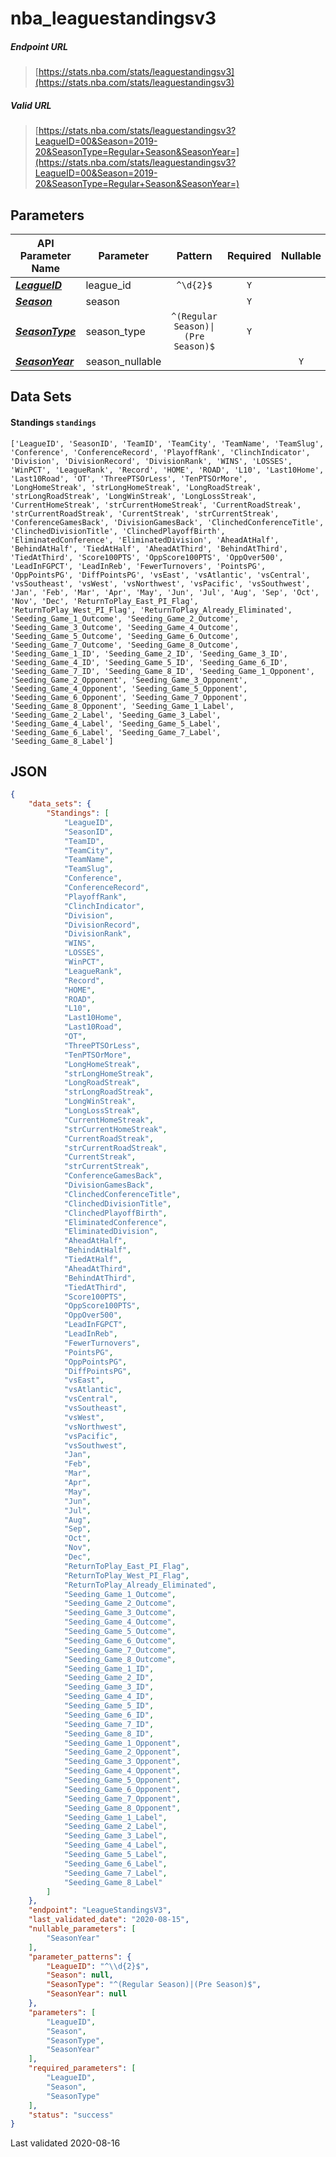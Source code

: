 # nba_leaguestandingsv3

##### Endpoint URL
>[https://stats.nba.com/stats/leaguestandingsv3](https://stats.nba.com/stats/leaguestandingsv3)

##### Valid URL
>[https://stats.nba.com/stats/leaguestandingsv3?LeagueID=00&Season=2019-20&SeasonType=Regular+Season&SeasonYear=](https://stats.nba.com/stats/leaguestandingsv3?LeagueID=00&Season=2019-20&SeasonType=Regular+Season&SeasonYear=)

## Parameters
API Parameter Name | Parameter | Pattern | Required | Nullable
------------ | ------------ | :-----------: | :---: | :---:
[_**LeagueID**_](https://hoopR.sportsdataverse.org/docs/NBA/parameters#LeagueID) | league_id | `^\d{2}$` | `Y` |  | 
[_**Season**_](https://hoopR.sportsdataverse.org/docs/NBA/parameters#Season) | season |  | `Y` |  | 
[_**SeasonType**_](https://hoopR.sportsdataverse.org/docs/NBA/parameters#SeasonType) | season_type | `^(Regular Season)\|(Pre Season)$` | `Y` |  | 
[_**SeasonYear**_](https://hoopR.sportsdataverse.org/docs/NBA/parameters#SeasonYear) | season_nullable |  |  | `Y` | 

## Data Sets
#### Standings `standings`
```text
['LeagueID', 'SeasonID', 'TeamID', 'TeamCity', 'TeamName', 'TeamSlug', 'Conference', 'ConferenceRecord', 'PlayoffRank', 'ClinchIndicator', 'Division', 'DivisionRecord', 'DivisionRank', 'WINS', 'LOSSES', 'WinPCT', 'LeagueRank', 'Record', 'HOME', 'ROAD', 'L10', 'Last10Home', 'Last10Road', 'OT', 'ThreePTSOrLess', 'TenPTSOrMore', 'LongHomeStreak', 'strLongHomeStreak', 'LongRoadStreak', 'strLongRoadStreak', 'LongWinStreak', 'LongLossStreak', 'CurrentHomeStreak', 'strCurrentHomeStreak', 'CurrentRoadStreak', 'strCurrentRoadStreak', 'CurrentStreak', 'strCurrentStreak', 'ConferenceGamesBack', 'DivisionGamesBack', 'ClinchedConferenceTitle', 'ClinchedDivisionTitle', 'ClinchedPlayoffBirth', 'EliminatedConference', 'EliminatedDivision', 'AheadAtHalf', 'BehindAtHalf', 'TiedAtHalf', 'AheadAtThird', 'BehindAtThird', 'TiedAtThird', 'Score100PTS', 'OppScore100PTS', 'OppOver500', 'LeadInFGPCT', 'LeadInReb', 'FewerTurnovers', 'PointsPG', 'OppPointsPG', 'DiffPointsPG', 'vsEast', 'vsAtlantic', 'vsCentral', 'vsSoutheast', 'vsWest', 'vsNorthwest', 'vsPacific', 'vsSouthwest', 'Jan', 'Feb', 'Mar', 'Apr', 'May', 'Jun', 'Jul', 'Aug', 'Sep', 'Oct', 'Nov', 'Dec', 'ReturnToPlay_East_PI_Flag', 'ReturnToPlay_West_PI_Flag', 'ReturnToPlay_Already_Eliminated', 'Seeding_Game_1_Outcome', 'Seeding_Game_2_Outcome', 'Seeding_Game_3_Outcome', 'Seeding_Game_4_Outcome', 'Seeding_Game_5_Outcome', 'Seeding_Game_6_Outcome', 'Seeding_Game_7_Outcome', 'Seeding_Game_8_Outcome', 'Seeding_Game_1_ID', 'Seeding_Game_2_ID', 'Seeding_Game_3_ID', 'Seeding_Game_4_ID', 'Seeding_Game_5_ID', 'Seeding_Game_6_ID', 'Seeding_Game_7_ID', 'Seeding_Game_8_ID', 'Seeding_Game_1_Opponent', 'Seeding_Game_2_Opponent', 'Seeding_Game_3_Opponent', 'Seeding_Game_4_Opponent', 'Seeding_Game_5_Opponent', 'Seeding_Game_6_Opponent', 'Seeding_Game_7_Opponent', 'Seeding_Game_8_Opponent', 'Seeding_Game_1_Label', 'Seeding_Game_2_Label', 'Seeding_Game_3_Label', 'Seeding_Game_4_Label', 'Seeding_Game_5_Label', 'Seeding_Game_6_Label', 'Seeding_Game_7_Label', 'Seeding_Game_8_Label']
```


## JSON
```json
{
    "data_sets": {
        "Standings": [
            "LeagueID",
            "SeasonID",
            "TeamID",
            "TeamCity",
            "TeamName",
            "TeamSlug",
            "Conference",
            "ConferenceRecord",
            "PlayoffRank",
            "ClinchIndicator",
            "Division",
            "DivisionRecord",
            "DivisionRank",
            "WINS",
            "LOSSES",
            "WinPCT",
            "LeagueRank",
            "Record",
            "HOME",
            "ROAD",
            "L10",
            "Last10Home",
            "Last10Road",
            "OT",
            "ThreePTSOrLess",
            "TenPTSOrMore",
            "LongHomeStreak",
            "strLongHomeStreak",
            "LongRoadStreak",
            "strLongRoadStreak",
            "LongWinStreak",
            "LongLossStreak",
            "CurrentHomeStreak",
            "strCurrentHomeStreak",
            "CurrentRoadStreak",
            "strCurrentRoadStreak",
            "CurrentStreak",
            "strCurrentStreak",
            "ConferenceGamesBack",
            "DivisionGamesBack",
            "ClinchedConferenceTitle",
            "ClinchedDivisionTitle",
            "ClinchedPlayoffBirth",
            "EliminatedConference",
            "EliminatedDivision",
            "AheadAtHalf",
            "BehindAtHalf",
            "TiedAtHalf",
            "AheadAtThird",
            "BehindAtThird",
            "TiedAtThird",
            "Score100PTS",
            "OppScore100PTS",
            "OppOver500",
            "LeadInFGPCT",
            "LeadInReb",
            "FewerTurnovers",
            "PointsPG",
            "OppPointsPG",
            "DiffPointsPG",
            "vsEast",
            "vsAtlantic",
            "vsCentral",
            "vsSoutheast",
            "vsWest",
            "vsNorthwest",
            "vsPacific",
            "vsSouthwest",
            "Jan",
            "Feb",
            "Mar",
            "Apr",
            "May",
            "Jun",
            "Jul",
            "Aug",
            "Sep",
            "Oct",
            "Nov",
            "Dec",
            "ReturnToPlay_East_PI_Flag",
            "ReturnToPlay_West_PI_Flag",
            "ReturnToPlay_Already_Eliminated",
            "Seeding_Game_1_Outcome",
            "Seeding_Game_2_Outcome",
            "Seeding_Game_3_Outcome",
            "Seeding_Game_4_Outcome",
            "Seeding_Game_5_Outcome",
            "Seeding_Game_6_Outcome",
            "Seeding_Game_7_Outcome",
            "Seeding_Game_8_Outcome",
            "Seeding_Game_1_ID",
            "Seeding_Game_2_ID",
            "Seeding_Game_3_ID",
            "Seeding_Game_4_ID",
            "Seeding_Game_5_ID",
            "Seeding_Game_6_ID",
            "Seeding_Game_7_ID",
            "Seeding_Game_8_ID",
            "Seeding_Game_1_Opponent",
            "Seeding_Game_2_Opponent",
            "Seeding_Game_3_Opponent",
            "Seeding_Game_4_Opponent",
            "Seeding_Game_5_Opponent",
            "Seeding_Game_6_Opponent",
            "Seeding_Game_7_Opponent",
            "Seeding_Game_8_Opponent",
            "Seeding_Game_1_Label",
            "Seeding_Game_2_Label",
            "Seeding_Game_3_Label",
            "Seeding_Game_4_Label",
            "Seeding_Game_5_Label",
            "Seeding_Game_6_Label",
            "Seeding_Game_7_Label",
            "Seeding_Game_8_Label"
        ]
    },
    "endpoint": "LeagueStandingsV3",
    "last_validated_date": "2020-08-15",
    "nullable_parameters": [
        "SeasonYear"
    ],
    "parameter_patterns": {
        "LeagueID": "^\\d{2}$",
        "Season": null,
        "SeasonType": "^(Regular Season)|(Pre Season)$",
        "SeasonYear": null
    },
    "parameters": [
        "LeagueID",
        "Season",
        "SeasonType",
        "SeasonYear"
    ],
    "required_parameters": [
        "LeagueID",
        "Season",
        "SeasonType"
    ],
    "status": "success"
}
```

Last validated 2020-08-16
